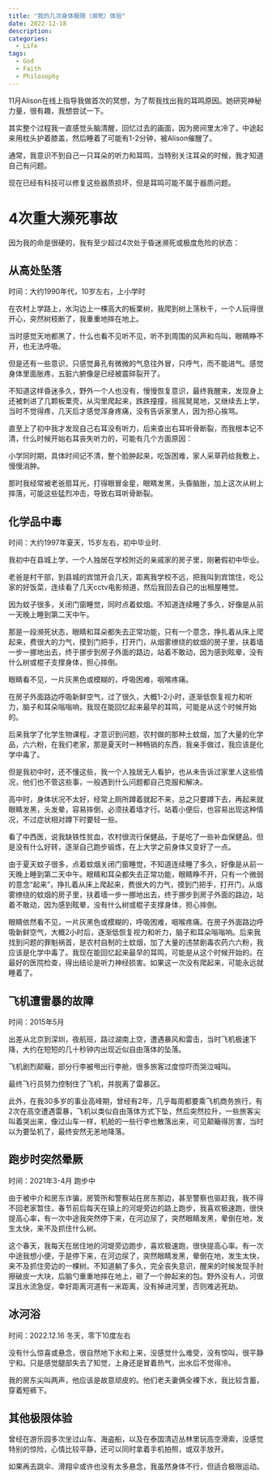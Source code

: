 ```yaml
---
title: "我的几次身体极限（濒死）体验"
date: 2022-12-18
description: 
categories:
  - Life
tags:
  - God
  - Faith
  - Philosophy
---
```


11月Alison在线上指导我做首次的冥想，为了帮我找出我的耳鸣原因。她研究神秘力量，很有趣，我想尝试一下。

其实整个过程我一直感觉头脑清醒，回忆过去的画面，因为房间里太冷了，中途起来用枕头护着膝盖，然后睡着了可能有1-2分钟，被Alison催醒了。

通常，我意识不到自己一只耳朵的听力和耳鸣，当特别关注耳朵的时候，我才知道自己有问题。

现在已经有科技可以修复这些器质损坏，但是耳鸣可能不属于器质问题。

# 4次重大濒死事故

因为我的命是很硬的，我有至少超过4次处于昏迷濒死或极度危险的状态：

## 从高处坠落

时间：大约1990年代，10岁左右，上小学时

在农村上学路上，水沟边上一棵高大的板栗树，我爬到树上荡秋千，一个人玩得很开心，突然树枝断了，我重重地摔在地上。

当时感觉天地都黑了，什么也看不见听不见，听不到周围的风声和鸟叫，眼睛睁不开，也无法呼吸。

但是还有一些意识，只感觉鼻孔有微微的气息往外冒，只呼气，而不能进气。感觉身体里面胀疼，五脏六腑像是已经被震碎裂开了。

不知道这样昏迷多久，野外一个人也没有，慢慢恢复意识，最终我醒来，发现身上还被刺进了几颗板栗壳，从沟里爬起来，跌跌撞撞，摇摇晃晃地，又继续去上学，当时不觉得疼，几天后才感觉浑身疼痛，没有告诉家里人，因为担心挨骂。

直至上了初中我才发现自己右耳没有听力，后来查出右耳听骨断裂，而我根本记不清，什么时候开始右耳丧失听力的，可能有几个方面原因：

小学同时期，具体时间记不清，整个脸肿起来，吃饭困难，家人采草药给我敷上，慢慢消肿。

那时我经常被老爸扇耳光，打得眼冒金星，眼睛发黑，头昏脑胀，加上这次从树上摔落，可能这些猛烈冲击，导致右耳听骨断裂。


## 化学品中毒

时间：大约1997年夏天，15岁左右，初中毕业时.

我初中在县城上学，一个人独居在学校附近的亲戚家的房子里，刚暑假初中毕业。

老爸是村干部，到县城的宾馆开会几天，距离我学校不远，把我叫到宾馆住，吃公家的好饭菜，连续看了几天cctv电影频道，然后我回去自己的出租屋睡觉。

因为蚊子很多，关闭门窗睡觉，同时点着蚊烟。不知道连续睡了多久，好像是从前一天晚上睡到第二天中午。

那是一段濒死状态，眼睛和耳朵都失去正常功能，只有一个意念，挣扎着从床上爬起来，费很大的力气，摸到门把手，打开门，从烟雾缭绕的蚊烟的房子里，扶着墙一步一挪地出去，终于挪步到房子外面的路边，站着不敢动，因为感到眩晕，没有什么树或棍子支撑身体，担心摔倒。

眼睛看不见，一片灰黑色或模糊的，呼吸困难，咽喉疼痛。

在房子外面路边呼吸新鲜空气，过了很久，大概1-2小时，逐渐低恢复视力和听力，脑子和耳朵嗡嗡响，我现在能回忆起来最早的耳鸣，可能是从这个时候开始的。

后来我学了化学生物课程，才意识到问题，农村做的那种土蚊烟，加了大量的化学品，六六粉，在我们老家，那是夏天时一种畅销的东西，我亲手做过，我应该是化学中毒了。

但是我初中时，还不懂这些，我一个人独居无人看护，也从未告诉过家里人这些情况，他们也不管这些事，一般遇到什么问题都自己克服和解决。

高中时，身体状况不太好，经常上厕所蹲着就起不来，总之只要蹲下去，再起来就眼睛发黑，头发晕，容易摔倒，必须扶着墙才行。站着小便后，也容易出现这种情况，不过症状相对蹲下时要轻一些。

看了中西医，说我缺铁性贫血，农村很流行保健品，于是吃了一些补血保健品，但是没有什么好转，逐渐自己跑步锻炼，在上大学之前身体又变好了一点。


由于夏天蚊子很多，点着蚊烟关闭门窗睡觉，不知道连续睡了多久，好像是从前一天晚上睡到第二天中午。眼睛和耳朵都失去正常功能，眼睛睁不开，只有一个微弱的意念“起来”，挣扎着从床上爬起来，费很大的力气，摸到门把手，打开门，从烟雾缭绕的蚊烟的房子里，扶着墙一步一挪地出去，终于挪步到房子外面的路边，站着不敢动，因为感到眩晕，没有什么树或棍子支撑身体，担心摔倒。

眼睛依然看不见，一片灰黑色或模糊的，呼吸困难，咽喉疼痛。在房子外面路边呼吸新鲜空气，大概2小时后，逐渐低恢复视力和听力，脑子和耳朵嗡嗡响。后来我找到问题的罪魁祸首，是农村自制的土蚊烟，加了大量的违禁剧毒农药六六粉，我应该是化学中毒了。我现在能回忆起来最早的耳鸣，可能是从这个时候开始的。在最好的医院检查，得出结论是听力神经损害。如果这一次没有爬起来，可能永远就睡着了。


## 飞机遭雷暴的故障

时间：2015年5月

出差从北京到深圳，夜航班，路过湖南上空，遭遇暴风和雷击，当时飞机极速下降，大约在短短的几十秒钟内出现近似自由落体的坠落。

飞机剧烈颠簸，部分行李被甩出行李舱，很多旅客过度惊吓而哭泣喊叫。

最终飞行员努力控制住了飞机，并脱离了雷暴区。


此外，在我30多岁的事业高峰期，曾经有2年，几乎每周都要乘飞机商务旅行，有2次在高空遭遇雷暴，飞机以类似自由落体方式下坠，然后突然拉升，一些旅客尖叫着哭出来，像过山车一样，机舱的一些行李也散落出来，可见颠簸得厉害，当时以为要坠机了，最终安然无恙地降落。


## 跑步时突然晕厥

时间：2021年3-4月 跑步中

由于被中介和房东诈骗，房管所和警察站在房东那边，甚至警察也驱赶我，我不得不回老家暂住，春节前后每天在镇上的河堤旁边的路上跑步，我喜欢极速跑，很快提高心率，有一次中途我突然停下来，在河边尿了，突然眼睛发黑，晕倒在地，发生太快，来不及抓住什么树。

这个春天，我每天在居住地的河堤旁边跑步，喜欢极速跑，很快提高心率。有一次中途我想小便，于是停下来，在河边尿了，突然眼睛发黑，晕倒在地，发生太快，来不及抓住旁边的一棵树。不知道躺了多久，完全丧失意识，醒来的时候发现手肘擦破皮一大块，后脑勺重重地摔在地上，砸了一个肿起来的包。野外没有人，河很深且水流急促，幸好距离河道有一米距离，没有掉进河里，否则难逃死劫。


## 冰河浴

时间：2022.12.16 冬天，零下10度左右

没有什么惊喜或悬念，很自然地下水和上来，没感觉什么难受，没有惊叫，很平静宁和。只是感觉腿部失去了知觉，上身还是冒着热气，出水后不觉得冷。

我的房东尖叫两声，他应该是故意顽皮的。他们老夫妻俩全裸下水，我比较含蓄，穿着短裤下。

## 其他极限体验

曾经在游乐园多次坐过山车、海盗船，以及在泰国清迈丛林里玩高空滑索，没感觉特别的惊险，心情比较平静，还可以同时拿着手机拍照，或双手放开。

如果再去跳伞、滑翔伞或许也没有太多悬念，我虽然身体不行，但适合极限运动。